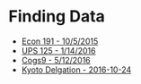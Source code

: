# Finding Data 

* [Econ 191 - 10/5/2015](econ191.html)
* [UPS 125 -  1/14/2016](ups125.html)
* [Cogs9 - 5/12/2016](ds101-data-services.html)
* [Kyoto Delgation - 2016-10-24](kyoto-visitors-2016.html)
